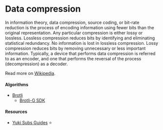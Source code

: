 # Data compression

In information theory, data compression, source coding, or bit-rate reduction is the process of encoding information using fewer bits than the original representation. Any particular compression is either lossy or lossless. Lossless compression reduces bits by identifying and eliminating statistical redundancy. No information is lost in lossless compression. Lossy compression reduces bits by removing unnecessary or less important information. Typically, a device that performs data compression is referred to as an encoder, and one that performs the reversal of the process (decompression) as a decoder.

Read more on [Wikipedia](https://en.wikipedia.org/wiki/Data_compression).

#### Algorithms
- [Brotli](https://en.wikipedia.org/wiki/Brotli)
    - [Brotli-G SDK](https://github.com/GPUOpen-LibrariesAndSDKs/brotli_g_sdk)

#### Resources
- [Yuki Subs Guides](https://yukisubs.wordpress.com/guides) ⭐
